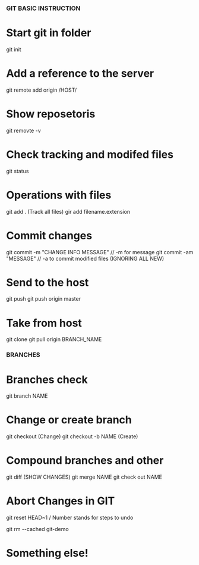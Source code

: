 ### GIT BASIC INSTRUCTION ###


# Start git in folder
git init

# Add a reference to the server
git remote add origin /HOST/
# Show reposetoris
git removte -v

# Check tracking and modifed files
git status

# Operations with files
git add . (Track all files)
gir add filename.extension

# Commit changes
git commit -m "CHANGE INFO MESSAGE" // -m for message 
git commit -am "MESSAGE" // -a to commit modified files (IGNORING ALL NEW)

# Send to the host
git push
git push origin master

# Take from host
git clone
git pull origin BRANCH_NAME


### BRANCHES ###

# Branches check
git branch NAME

# Change or create branch
git checkout (Change)
git checkout -b NAME (Create)

# Compound branches and other
git diff (SHOW CHANGES)
git merge NAME
git check out NAME

# Abort Changes in GIT
git reset HEAD~1 / Number stands for steps to undo

git rm --cached git-demo


# Something else!